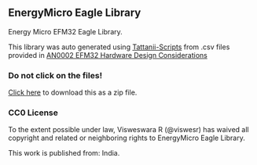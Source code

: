 ## EnergyMicro Eagle Library

Energy Micro EFM32 Eagle Library. 

This library was auto generated using [Tattanii-Scripts](https://github.com/viswesr/Tattanii-Scripts) from .csv files provided in [AN0002 EFM32 Hardware Design Considerations](http://cdn.energymicro.com/dl/an/zip/an0002_efm32_hardware_design_considerations.zip)

### Do not click on the files! 

[Click here](https://github.com/viswesr/EnergyMicro-Eagle-Library/zipball/master) to download this as a zip file.

### CC0 License 

To the extent possible under law, Visweswara R (@viswesr) has waived all copyright and related or neighboring rights to EnergyMicro Eagle Library. 

This work is published from: India.


